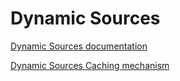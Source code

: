 # Dynamic Sources

[Dynamic Sources documentation](/public_src/control/dynamic-sources/README.md)

[Dynamic Sources Caching mechanism](/public_src/control/dynamic-sources/utils/README.md)
